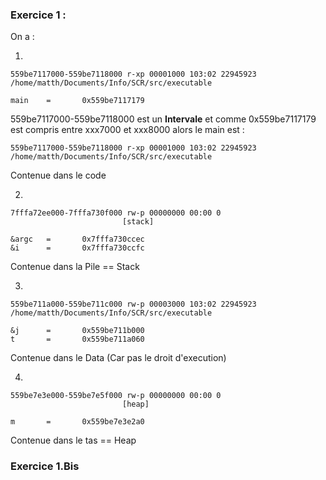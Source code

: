 ### Exercice 1 :
On a : 

1)
```
559be7117000-559be7118000 r-xp 00001000 103:02 22945923 /home/matth/Documents/Info/SCR/src/executable
```

```
main    =       0x559be7117179
```

559be7117000-559be7118000 est un **Intervale** et comme 0x559be7117179 est compris 
entre xxx7000 et xxx8000 alors le main est :

```
559be7117000-559be7118000 r-xp 00001000 103:02 22945923 /home/matth/Documents/Info/SCR/src/executable
```

Contenue dans le code

2)
```
7fffa72ee000-7fffa730f000 rw-p 00000000 00:00 0                          [stack]
```

```
&argc   =       0x7fffa730ccec
&i      =       0x7fffa730ccfc
```

Contenue dans la Pile == Stack

3)
```
559be711a000-559be711c000 rw-p 00003000 103:02 22945923 /home/matth/Documents/Info/SCR/src/executable
```

```
&j      =       0x559be711b000  
t       =       0x559be711a060
```

Contenue dans le Data (Car pas le droit d'execution)

4)
```
559be7e3e000-559be7e5f000 rw-p 00000000 00:00 0                          [heap]
```

```
m       =       0x559be7e3e2a0
```

Contenue dans le tas == Heap

### Exercice 1.Bis

